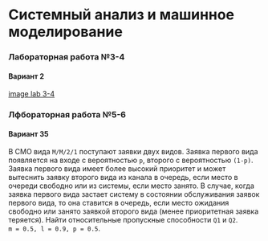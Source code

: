 # Системный анализ и машинное моделирование 

### Лабораторная работа №3-4

#### Вариант 2

[image lab 3-4](https://github.com/polina-krukovich/system-analysis/blob/master/images/lab34.png)

### Лфбораторная работа №5-6

#### Вариант 35

В СМО вида `М/М/2/1` поступают заявки двух видов. 
Заявка первого вида появляется на входе с вероятностью `р`, 
второго с вероятностью `(1-р)`. 
Заявка первого вида имеет более высокий приоритет и 
может вытеснить заявку второго вида из канала в очередь, 
если место в очереди свободно или из системы, если место занято. 
В случае, когда заявка первого вида застает систему в состоянии 
обслуживания заявок первого вида, то она ставится в очередь, 
если место ожидания свободно или занято заявкой второго вида 
(менее приоритетная заявка теряется). 
Найти относительные пропускные способности `Q1` и `Q2`.  
`m = 0.5, l = 0.9, р = 0.5`.